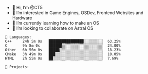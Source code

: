 - 👋 Hi, I’m @CT5
- 👀 I’m interested in Game Engines, OSDev, Frontend Websites and Hardware
- 🌱 I’m currently learning how to make an OS
- 💞️ I’m looking to collaborate on Astral OS

```text
💾 Languages:
C++     24h 5m 0s   ████████████████░░░░░░░░░  63.25%
C       9h 8m 0s    ██████░░░░░░░░░░░░░░░░░░░  24.00%
Other   6h 56m 0s   █████░░░░░░░░░░░░░░░░░░░░  18.23%
CMake   3h 49m 0s   ███░░░░░░░░░░░░░░░░░░░░░░  10.05%
HTML    2h 55m 0s   ██░░░░░░░░░░░░░░░░░░░░░░░  7.69%

💼 Projects:
```
<!---
Cherrytree56567/Cherrytree56567 is a ✨ special ✨ repository because its `README.md` (this file) appears on your GitHub profile.
You can click the Preview link to take a look at your changes. 
--->
